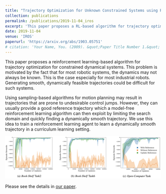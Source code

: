 ```yaml
---
title: "Trajectory Optimization for Unknown Constrained Systems using Reinforcement Learning"
collection: publications
permalink: /publications/2019-11-04_iros
excerpt: 'This paper proposes a RL-based algorithm for trajectory optimization for constrained dynamical systems<br/><img src="/images/1911_iros_fig2.png" width="500">'
date: 2019-11-04
venue: 'IROS'
paperurl: 'https://arxiv.org/abs/1903.05751'
# citation: 'Your Name, You. (2009). &quot;Paper Title Number 1.&quot; <i>Journal 1</i>. 1(1).'
---
```


This paper proposes a reinforcement learning-based algorithm for trajectory optimization for constrained dynamical systems.
This problem is motivated by the fact that for most robotic systems, the dynamics may not always be known.
This is the case especially for most industrial robots.
Generating smooth, dynamically feasible trajectories could be difficult for such systems.

Using sampling-based algorithms for motion planning may result in trajectories that are prone to undesirable control jumps.
However, they can usually provide a good reference trajectory which a model-free reinforcement learning algorithm can then exploit by limiting the search domain and quickly finding a dynamically smooth trajectory.
We use this idea to train a reinforcement learning agent to learn a dynamically smooth trajectory in a curriculum learning setting.

<img src="/images/1911_iros_fig4.png" width="750">

Please see the details in [our paper](https://arxiv.org/abs/1903.05751).
